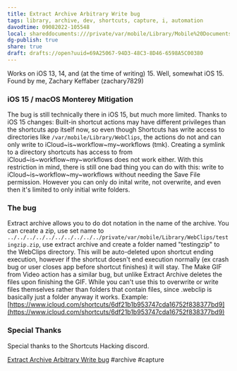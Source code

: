 ```yaml
---
title: Extract Archive Arbitrary Write bug
tags: library, archive, dev, shortcuts, capture, i, automation
davodtime: 09082022-105548
local: shareddocuments:///private/var/mobile/Library/Mobile%20Documents/iCloud~md~obsidian/Documents/OBSHIDDIAN/drafts/69A25067-94D3-48C3-8D46-6598A5C00380.md
dg-publish: true
share: true
draft: drafts://open?uuid=69A25067-94D3-48C3-8D46-6598A5C00380
---
```


Works on iOS 13, 14, and (at the time of writing) 15. Well, somewhat iOS 15. Found by me, Zachary Keffaber (zachary7829)

### iOS 15 / macOS Monterey Mitigation

The bug is still technically there in iOS 15, but much more limited. Thanks to iOS 15 changes: Built-in shortcut actions may have different privileges than the shortcuts app itself now, so even though Shortcuts has write access to directories like `/var/mobile/Library/WebClips`, the actions do not and can only write to iCloud~is~workflow~my~workflows (tmk). Creating a symlink to a directory shortcuts has access to from iCloud~is~workflow~my~workflows does not work either. With this restriction in mind, there is still one bad thing you can do with this: write to iCloud~is~workflow~my~workflows without needing the Save File permission. However you can only do inital write, not overwrite, and even then it's limited to only initial write folders.

### The bug

Extract archive allows you to do dot notation in the name of the archive. You can create a zip, use set name to `../../../../../../../../../../private/var/mobile/Library/WebClips/testingzip.zip`, use extract archive and create a folder named "testingzip" to the WebClips directory. This will be auto-deleted upon shortcut ending execution, however if the shortcut doesn't end execution normally (ex crash bug or user closes app before shortcut finishes) it will stay. The Make GIF from Video action has a similar bug, but unlike Extract Archive deletes the files upon finishing the GIF. While you can't use this to overwrite or write files themselves rather than folders that contain files, since .webclip is basically just a folder anyway it works. Example: [https://www.icloud.com/shortcuts/6df21b1b953747cda16752f838377bd9](https://www.icloud.com/shortcuts/6df21b1b953747cda16752f838377bd9)

### Special Thanks

Special thanks to the Shortcuts Hacking discord.

[Extract Archive Arbitrary Write bug](https://zachary7829.github.io/blog/shortcuts/ExtractArchiveArbitraryWrite.html) #archive #capture